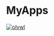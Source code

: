 # MyApps
[![olvwl](https://circleci.com/gh/olvwl/MyApps.svg?style=svg)](https://circleci.com/gh/olvwl/MyApps)
